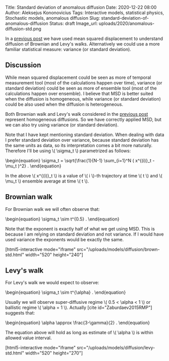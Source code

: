 Title: Standard deviation of anomalous diffusion
Date: 2020-12-22 08:00
Author: Aleksejus Kononovicius
Tags: Interactive models, statistical physics, Stochastic models, anomalous diffusion
Slug: standard-deviation-of-anomalous-diffusion
Status: draft
Image_url: uploads/2020/anomalous-diffusion-std.png

In a [previous post]({filename}/articles/2020/anomalous-diffusion.md) we have
used mean squared displacement to understand diffusion of Brownian and Levy's
walks. Alternatively we could use a more familiar statistical measure: variance
(or standard deviation).<!--more-->

## Discussion

While mean squared displacement could be seen as more of temporal measurement
tool (most of the calculations happen over time), variance (or standard
deviation) could be seen as more of ensemble tool (most of the calculations
happen over ensemble). I believe that MSD is better suited when the diffusion
is homogeneous, while variance (or standard deviation) could be also used
when the diffusion is heterogeneous.

Both Brownian walk and Levy's walk considered in the
[previous post]({filename}/articles/2020/anomalous-diffusion.md) represent
homogeneous diffusions. So we have correctly applied MSD, but we can also
try using variance (or standard deviation).

Note that I have kept mentioning standard deviation. When dealing with data
I prefer standard deviation over variance, because standard deviation has the
same units as data, so its interpretation comes a bit more naturally.
Therefore I'll be using \\\( \sigma\_t \\\) parametrized as follows:

\begin{equation}
    \sigma_t = \sqrt{\frac{1}{N-1} \sum_{i=1}^N ( x^{(i)}_t - \mu_t )^2} .
\end{equation}

In the above \\\( x^{(i)}\_t \\\) is a value of \\\( i \\\)-th trajectory at
time \\\( t \\\) and \\\( \mu_t \\\) ensemble average at time \\\( t \\\).

## Brownian walk

For Brownian walk we will often observe that:

\begin{equation}
    \sigma_t \sim t^{0.5} .
\end{equation}

Note that the exponent is exactly half of what we get using MSD. This is
because I am relying on standard deviation and not variance. If I would have
used variance the exponents would be exactly the same.

[html5-interactive mode="iframe"
src="/uploads/models/diffusion/brown-std.html" width="520" height="240"]

## Levy's walk

For Levy's walk we would expect to observe:

\begin{equation}
    \sigma_t \sim t^{\alpha} .
\end{equation}

Usually we will observe super-diffusive regime \\\( 0.5 < \alpha < 1 \\\) or
ballistic regime \\\( \alpha = 1 \\\). Actually [cite id="Zaburdaev2015RMP"]
suggests that:

\begin{equation}
    \alpha \approx \frac{3-\gamma}{2} .
\end{equation}

The equation above will hold as long as estimate of \\\( \alpha \\\) is within
allowed value interval.

[html5-interactive mode="iframe"
src="/uploads/models/diffusion/levy-std.html" width="520" height="270"]

